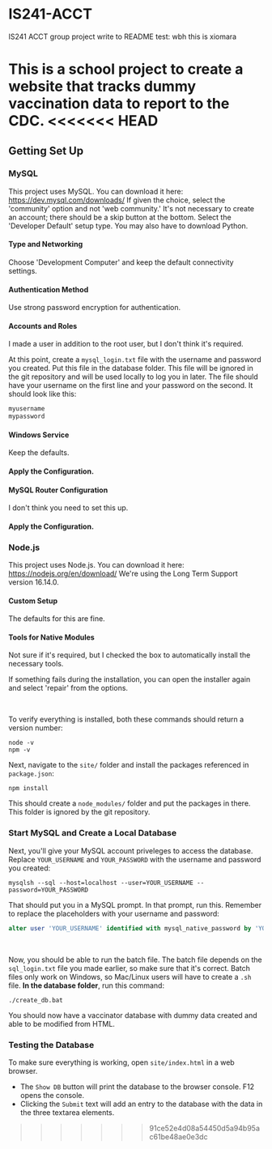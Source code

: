 # IS241-ACCT
IS241 ACCT group project
write to README test: wbh
this is xiomara

This is a school project to create a website that tracks dummy vaccination data to report to the CDC.
<<<<<<< HEAD
=======

## Getting Set Up
### MySQL
This project uses MySQL. You can download it here: https://dev.mysql.com/downloads/ 
If given the choice, select the 'community' option and not 'web community.' It's not necessary to create an account; there should be a skip button at the bottom. 
Select the 'Developer Default' setup type. You may also have to download Python. 
#### Type and Networking
Choose 'Development Computer' and keep the default connectivity settings.
#### Authentication Method
Use strong password encryption for authentication.
#### Accounts and Roles
I made a user in addition to the root user, but I don't think it's required.

At this point, create a `mysql_login.txt` file with the username and password you created. Put this file in the database folder. This file will be ignored in the git repository and will be used locally to log you in later.
The file should have your username on the first line and your password on the second. It should look like this: 
```txt
myusername
mypassword
```
#### Windows Service
Keep the defaults.
#### Apply the Configuration.
#### MySQL Router Configuration
I don't think you need to set this up.
#### Apply the Configuration.

### Node.js
This project uses Node.js. You can download it here: https://nodejs.org/en/download/ 
We're using the Long Term Support version 16.14.0.
#### Custom Setup
The defaults for this are fine.
#### Tools for Native Modules
Not sure if it's required, but I checked the box to automatically install the necessary tools.

If something fails during the installation, you can open the installer again and select 'repair' from the options.

<br>

To verify everything is installed, both these commands should return a version number: 
```batch
node -v
npm -v
```

Next, navigate to the `site/` folder and install the packages referenced in `package.json`:
```batch
npm install
```
This should create a `node_modules/` folder and put the packages in there. This folder is ignored by the git repository.

### Start MySQL and Create a Local Database
Next, you'll give your MySQL account priveleges to access the database. Replace `YOUR_USERNAME` and `YOUR_PASSWORD` with the username and password you created:
```batch
mysqlsh --sql --host=localhost --user=YOUR_USERNAME --password=YOUR_PASSWORD
```
That should put you in a MySQL prompt. In that prompt, run this. Remember to replace the placeholders with your username and password:
```sql
alter user 'YOUR_USERNAME' identified with mysql_native_password by 'YOUR_PASSWORD';
```

<br>

Now, you should be able to run the batch file. The batch file depends on the `sql_login.txt` file you made earlier, so make sure that it's correct. 
Batch files only work on Windows, so Mac/Linux users will have to create a `.sh` file. 
**In the database folder**, run this command: 
```batch
./create_db.bat
```
You should now have a vaccinator database with dummy data created and able to be modified from HTML. 

### Testing the Database
To make sure everything is working, open `site/index.html` in a web browser. 

- The `Show DB` button will print the database to the browser console. F12 opens the console.
- Clicking the `Submit` text will add an entry to the database with the data in the three textarea elements.
>>>>>>> 91ce52e4d08a54450d5a94b95ac61be48ae0e3dc
